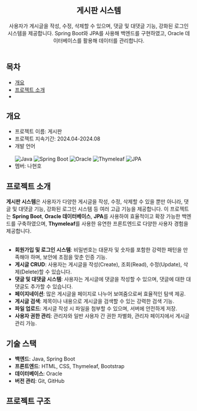 <div align="center">
<h2>게시판 시스템</h2>
사용자가 게시글을 작성, 수정, 삭제할 수 있으며, 댓글 및 대댓글 기능, 강화된 로그인 시스템을 제공합니다. Spring Boot와 JPA를 사용해 백엔드를 구현하였고, Oracle 데이터베이스를 활용해 데이터를 관리합니다.
<br>
</br>


</div>

## 목차
  - [개요](#개요) 
  - [프로젝트 소개](#프로젝트-소개)
  - [](#)


## 개요
- 프로젝트 이름: 게시판 
- 프로젝트 지속기간: 2024.04-2024.08
- 개발 언어 <br> </br>
![Java](https://img.shields.io/badge/Java-ED8B00?style=for-the-badge&logo=java&logoColor=white)
![Spring Boot](https://img.shields.io/badge/Spring%20Boot-6DB33F?style=for-the-badge&logo=springboot&logoColor=white)
![Oracle](https://img.shields.io/badge/Oracle-F80000?style=for-the-badge&logo=oracle&logoColor=white)
![Thymeleaf](https://img.shields.io/badge/Thymeleaf-005F0F?style=for-the-badge&logo=thymeleaf&logoColor=white)
![JPA](https://img.shields.io/badge/JPA-0078D7?style=for-the-badge&logo=hibernate&logoColor=white)
- 멤버: 나현호

## 프로젝트 소개
**게시판 시스템**은 사용자가 다양한 게시글을 작성, 수정, 삭제할 수 있을 뿐만 아니라, 댓글 및 대댓글 기능, 강화된 로그인 시스템 등 여러 고급 기능을 제공합니다. 이 프로젝트는 **Spring Boot**, **Oracle 데이터베이스**, **JPA**를 사용하여 효율적이고 확장 가능한 백엔드를 구축하였으며, **Thymeleaf**를 사용한 유연한 프론트엔드로 다양한 사용자 경험을 제공합니다.
<br>
</br>
- **회원가입 및 로그인 시스템**: 비밀번호는 대문자 및 숫자를 포함한 강력한 패턴을 만족해야 하며, 보안에 초점을 맞춘 인증 기능.
- **게시글 CRUD**: 사용자는 게시글을 작성(Create), 조회(Read), 수정(Update), 삭제(Delete)할 수 있습니다.
- **댓글 및 대댓글 시스템**: 사용자는 게시글에 댓글을 작성할 수 있으며, 댓글에 대한 대댓글도 추가할 수 있습니다.
- **페이지네이션**: 많은 게시글을 페이지로 나누어 보여줌으로써 효율적인 탐색 제공.
- **게시글 검색**: 제목이나 내용으로 게시글을 검색할 수 있는 강력한 검색 기능.
- **파일 업로드**: 게시글 작성 시 파일을 첨부할 수 있으며, 서버에 안전하게 저장.
- **사용자 권한 관리**: 관리자와 일반 사용자 간 권한 차별화, 관리자 페이지에서 게시글 관리 가능.

## 기술 스택
- **백엔드**: Java, Spring Boot
- **프론트엔드**: HTML, CSS, Thymeleaf, Bootstrap
- **데이터베이스**: Oracle
- **버전 관리**: Git, GitHub

## 프로젝트 구조
